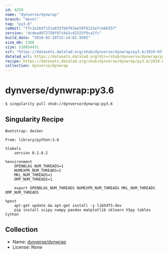 ```yaml
---
id: 4259
name: "dynverse/dynwrap"
branch: "devel"
tag: "py3.6"
commit: "f7c2e26df151a833fb6f63ee59f8123e7cb66357"
version: "dcdea4972750f07c6d1c42325f9ca1fc"
build_date: "2019-03-28T15:14:02.950Z"
size_mb: 1366
size: 510054431
sif: "https://datasets.datalad.org/shub/dynverse/dynwrap/py3.6/2019-03-28-f7c2e26d-dcdea497/dcdea4972750f07c6d1c42325f9ca1fc.simg"
datalad_url: https://datasets.datalad.org?dir=/shub/dynverse/dynwrap/py3.6/2019-03-28-f7c2e26d-dcdea497/
recipe: https://datasets.datalad.org/shub/dynverse/dynwrap/py3.6/2019-03-28-f7c2e26d-dcdea497/Singularity
collection: dynverse/dynwrap
---
```


# dynverse/dynwrap:py3.6

```bash
$ singularity pull shub://dynverse/dynwrap:py3.6
```

## Singularity Recipe

```singularity
Bootstrap: docker

From: library/python:3.6

%labels
    version 0.2.0.2

%environment
    OPENBLAS_NUM_THREADS=1
    NUMEXPR_NUM_THREADS=1
    MKL_NUM_THREADS=1
    OMP_NUM_THREADS=1

    export OPENBLAS_NUM_THREADS NUMEXPR_NUM_THREADS MKL_NUM_THREADS OMP_NUM_THREADS

%post
    apt-get update && apt-get install -y libhdf5-dev
    pip install scipy numpy pandas matplotlib sklearn h5py tables Cython
```

## Collection

 - Name: [dynverse/dynwrap](https://github.com/dynverse/dynwrap)
 - License: None

